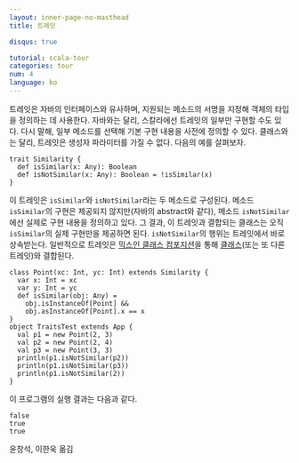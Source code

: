 ```yaml
---
layout: inner-page-no-masthead
title: 트레잇

disqus: true

tutorial: scala-tour
categories: tour
num: 4
language: ko
---
```


트레잇은 자바의 인터페이스와 유사하며, 지원되는 메소드의 서명을 지정해 객체의 타입을 정의하는 데 사용한다. 자바와는 달리, 스칼라에선 트레잇의 일부만 구현할 수도 있다. 다시 말해, 일부 메소드를 선택해 기본 구현 내용을 사전에 정의할 수 있다. 클래스와는 달리, 트레잇은 생성자 파라미터를 가질 수 없다.
다음의 예를 살펴보자.
 
    trait Similarity {
      def isSimilar(x: Any): Boolean
      def isNotSimilar(x: Any): Boolean = !isSimilar(x)
    }
 
이 트레잇은 `isSimilar`와 `isNotSimilar`라는 두 메소드로 구성된다. 메소드 `isSimilar`의 구현은 제공되지 않지만(자바의 abstract와 같다), 메소드 `isNotSimilar`에선 실제로 구현 내용을 정의하고 있다. 그 결과, 이 트레잇과 결합되는 클래스는 오직 `isSimilar`의 실제 구현만을 제공하면 된다. `isNotSimilar`의 행위는 트레잇에서 바로 상속받는다. 일반적으로 트레잇은 [믹스인 클래스 컴포지션](mixin-class-composition.html)을 통해 [클래스](classes.html)(또는 또 다른 트레잇)와 결합된다.
 
    class Point(xc: Int, yc: Int) extends Similarity {
      var x: Int = xc
      var y: Int = yc
      def isSimilar(obj: Any) =
        obj.isInstanceOf[Point] &&
        obj.asInstanceOf[Point].x == x
    }
    object TraitsTest extends App {
      val p1 = new Point(2, 3)
      val p2 = new Point(2, 4)
      val p3 = new Point(3, 3)
      println(p1.isNotSimilar(p2))
      println(p1.isNotSimilar(p3))
      println(p1.isNotSimilar(2))
    }
 
이 프로그램의 실행 결과는 다음과 같다.

    false
    true
    true

윤창석, 이한욱 옮김
